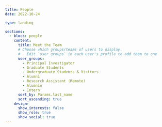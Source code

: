 ```yaml
---
title: People
date: 2022-10-24

type: landing

sections:
  - block: people
    content:
      title: Meet the Team
      # Choose which groups/teams of users to display.
      #   Edit `user_groups` in each user's profile to add them to one or more of these groups.
      user_groups:
        - Principal Investigator
        - Graduate Students
        - Undergraduate Students & Visitors
        - Alumni
        - Research Assistant (Remote)
        - Alumnin
        - Intern
      sort_by: Params.last_name
      sort_ascending: true
    design:
      show_interests: false
      show_role: true
      show_social: true
---
```

